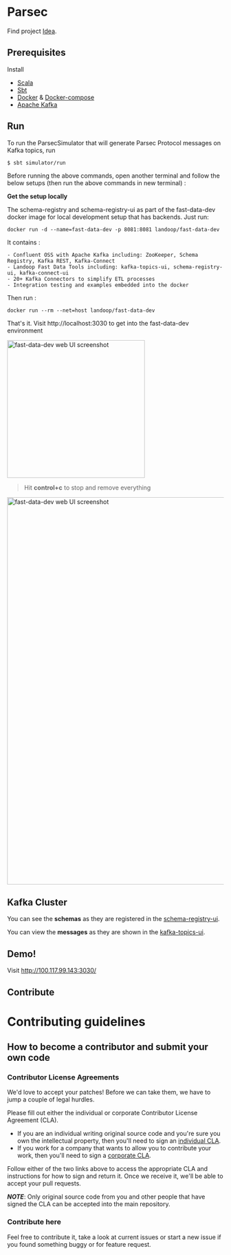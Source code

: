 # Parsec
Find project [Idea](https://github.com/amitkumarj441/IndiaHacks-2017-Fintech/blob/master/IDEA.md).

## Prerequisites 

Install 
   
   - [Scala](https://www.scala-lang.org/download/)
   - [Sbt](http://www.scala-sbt.org/release/docs/Installing-sbt-on-Linux.html)
   - [Docker](https://www.digitalocean.com/community/tutorials/how-to-install-and-use-docker-on-ubuntu-16-04) & [Docker-compose](https://www.digitalocean.com/.../how-to-install-docker-compose-on-ubuntu-16-04)
   - [Apache Kafka](https://www.digitalocean.com/community/tutorials/how-to-install-apache-kafka-on-ubuntu-14-04)
   
## Run

To run the ParsecSimulator that will generate Parsec Protocol messages on Kafka topics, run
       
    $ sbt simulator/run
    
Before running the above commands, open another terminal and follow the below setups (then run the above commands in new terminal) :

**Get the setup locally**

The schema-registry and schema-registry-ui as part of the fast-data-dev docker image for local development setup that has backends. Just run:

    docker run -d --name=fast-data-dev -p 8081:8081 landoop/fast-data-dev
    
It contains :

    - Confluent OSS with Apache Kafka including: ZooKeeper, Schema Registry, Kafka REST, Kafka-Connect
    - Landoop Fast Data Tools including: kafka-topics-ui, schema-registry-ui, kafka-connect-ui
    - 20+ Kafka Connectors to simplify ETL processes
    - Integration testing and examples embedded into the docker
    
Then run :
       
    docker run --rm --net=host landoop/fast-data-dev
    
That's it. Visit http://localhost:3030 to get into the fast-data-dev environment

<img src="https://storage.googleapis.com/wch/fast-data-dev-ports.png" alt="fast-data-dev web UI screenshot" type="image/png" width="320">

> Hit **control+c** to stop and remove everything


<img src="https://storage.googleapis.com/wch/fast-data-dev-ui.png" alt="fast-data-dev web UI screenshot" type="image/png" width="900">

## Kafka Cluster

You can see the **schemas** as they are registered in the [schema-registry-ui](http://100.117.99.143:3030/schema-registry-ui/#/).

You can view the **messages** as they are shown in the [kafka-topics-ui](http://100.117.99.143:3030/kafka-topics-ui/#/).

## Demo!

Visit http://100.117.99.143:3030/

## Contribute

# Contributing guidelines

## How to become a contributor and submit your own code

### Contributor License Agreements

We'd love to accept your patches! Before we can take them, we have to jump a couple of legal hurdles.

Please fill out either the individual or corporate Contributor License Agreement (CLA).

  * If you are an individual writing original source code and you're sure you own the intellectual property, then you'll need to sign an [individual CLA](http://code.google.com/legal/individual-cla-v1.0.html).
  * If you work for a company that wants to allow you to contribute your work, then you'll need to sign a [corporate CLA](http://code.google.com/legal/corporate-cla-v1.0.html).

Follow either of the two links above to access the appropriate CLA and instructions for how to sign and return it. Once we receive it, we'll be able to accept your pull requests.

***NOTE***: Only original source code from you and other people that have signed the CLA can be accepted into the main repository.

### Contribute here

Feel free to contribute it, take a look at current issues or start a new issue if you found something buggy or for feature request.
